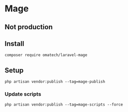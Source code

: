 # Mage

## Not production

## Install

```
composer require omatech/laravel-mage
```

## Setup

```
php artisan vendor:publish --tag=mage-publish
```

### Update scripts

```
php artisan vendor:publish --tag=mage-scripts --force
```